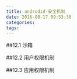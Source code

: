```yaml
---
title: androdid-安全机制
date: 2016-08-17 09:53:38
categories:
tags:
---
```

##12.1 沙箱

##12.2 用户权限机制

##12.3 应用权限机制 